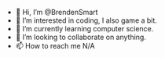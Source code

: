 - 👋 Hi, I’m @BrendenSmart
- 👀 I’m interested in coding, I also game a bit.
- 🌱 I’m currently learning computer science.
- 💞️ I’m looking to collaborate on anything.
- 📫 How to reach me N/A

<!---
BrendenSmart/BrendenSmart is a ✨ special ✨ repository because its `README.md` (this file) appears on your GitHub profile.
You can click the Preview link to take a look at your changes.
--->
